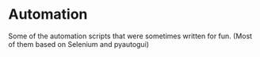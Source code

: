 # Automation
Some of the automation scripts that were sometimes written for fun.
(Most of them based on Selenium and pyautogui)
